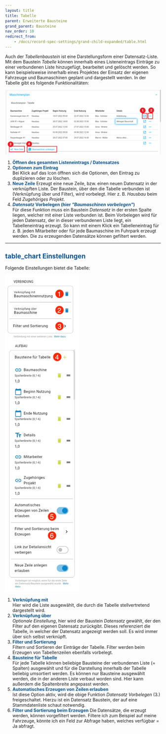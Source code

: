 ```yaml
---
layout: title
title: Tabelle
parent: Erweiterte Bausteine
grand_parent: Bausteine
nav_order: 10
redirect_from:
    - /docs/record-spec-settings/grand-child-expanded/table.html
---
```


Auch der _Tabellenbaustein_ ist eine Darstellungsform einer Datensatz-Liste.
Mit dem Baustein _Tabelle_ können innerhalb eines Listeneintrags Einträge zu einer verbundenen Liste hinzugefügt, bearbeitet und gelöscht werden.
So kann beispielsweise innerhalb eines Projektes der Einsatz der eigenen Fahrzeuge und Baumaschinen geplant und dargestellt werden.
In der Tabelle gibt es folgende Funktionalitäten:

![table1](\old_assets\record-spec-settings\1table1.png 'table1')

1. <span style="color:#0b5394">**Öffnen des gesamten Listeneintrags / Datensatzes**</span>
2. <span style="color:#0b5394">**Optionen zum Eintrag**</span>  
   Bei Klick auf das Icon öffnen sich die Optionen, den Eintrag zu duplizieren oder zu löschen.
3. <span style="color:#0b5394">**Neue Zeile**</span>
   Erzeugt eine neue Zeile, bzw. einen neuen Datensatz in der verknüpften Liste.
   Der Baustein, über den die Tabelle verbunden ist (Verknüpfung über und Filter), wird vorbelegt.
   Hier z. B. _Hausbau_ beim Feld _Zugehöriges Projekt_.
4. <span style="color:#0b5394">**_Datensatz_ Vorbelegen (hier _"Baumaschinen vorbelegen"_)**</span>  
   Für diese Funktion muss ein Baustein _Datensatz_ in der ersten Spalte liegen, welcher mit einer Liste verbunden ist. Beim Vorbelegen wird für jeden Datensatz, der in dieser verbundenen Liste liegt, ein Tabelleneintrag erzeugt. So kann mit einem Klick ein Tabelleneintrag für z. B. jeden Mitarbeiter oder für jede Baumaschine im Fuhrpark erzeugt werden. Die zu erzeugenden Datensätze können gefiltert werden.

---

## <span style="color:#0b5394"><span class="material-icons">table_chart</span> **Einstellungen**</span>

Folgende Einstellungen bietet die Tabelle:

![table2](\old_assets\record-spec-settings\2table.png 'table2')

1. <span style="color:#0b5394">**Verknüpfung mit**</span>  
   Hier wird die Liste ausgewählt, die durch die Tabelle stellvertretend dargestellt wird.
2. <span style="color:#0b5394">**Verknüpfung über**</span>  
   _Optionale Einstellung_, hier wird der Baustein _Datensatz_ gewählt, der den Filter auf den eigenen Datensatz zurückgibt.
   Dieses referenziert die Tabelle, in welcher der Datensatz angezeigt werden soll. Es wird immer über sich selbst verknüpft.
3. <span style="color:#0b5394">**Filter und Sortierung**</span>  
   Filtern und Sortieren der Einträge der Tabelle. Filter werden beim Erzeugen von Tabellenzeilen ebenfalls vorbelegt.
4. <span style="color:#0b5394">**Bausteine für Tabelle**</span>  
   Für jede Tabelle können beliebige Bausteine der verbundenen Liste (= Spalten) ausgewählt und für die Darstellung innerhalb der Tabelle beliebig umsortiert werden.
   Es können nur Bausteine ausgewählt werden, die in der anderen Liste verbaut worden sind. Hier kann außerdem die Spaltenbreite angepasst werden.
5. <span style="color:#0b5394">**Automatisches Erzeugen von Zeilen erlauben**</span>  
   Ist diese Option aktiv, wird die obige Funktion _Datensatz Vorbelegen_ (3.) freigeschaltet.
   Hierzu ist ein Datensatz Baustein, der auf eine Stammdatenliste schaut notwendig.
6. <span style="color:#0b5394">**Filter und Sortierung beim Erzeugen**</span>
   Die Datensätze, die erzeugt werden, können vorgefiltert werden.
   Filtere ich zum Beispiel auf meine Fahrzeuge, könnte ich ein Feld zur Abfrage haben, welches verfügbar = Ja abfragt.
